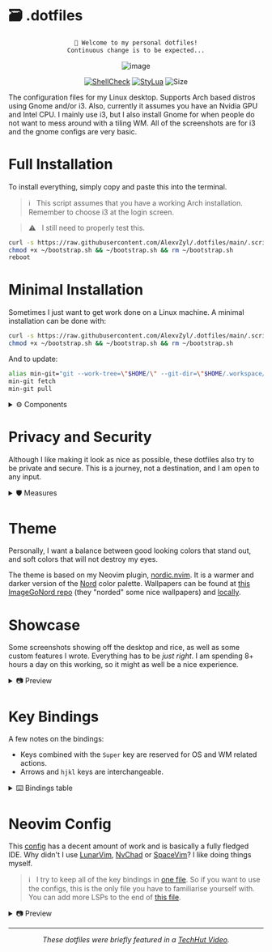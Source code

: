 # 🗃️ .dotfiles

<div align="center">
  
```markdown
👋 Welcome to my personal dotfiles!
Continuous change is to be expected...
```
  
![image](https://github.com/AlexvZyl/.dotfiles/assets/81622310/c539f904-440a-4f93-b94f-faf6c6fab064)

[![ShellCheck](https://github.com/AlexvZyl/.dotfiles/workflows/ShellCheck/badge.svg)](https://github.com/AlexvZyl/.dotfiles/actions?workflow=ShellCheck) 
[![StyLua](https://github.com/AlexvZyl/.dotfiles/workflows/StyLua/badge.svg)](https://github.com/AlexvZyl/.dotfiles/actions?workflow=StyLua) 
![Size](https://img.shields.io/github/repo-size/AlexvZyl/.dotfiles?style=flat)

</div>

The configuration files for my Linux desktop.  Supports Arch based distros using Gnome and/or i3.  Also, currently it assumes you have an Nvidia GPU and Intel CPU.  I mainly use i3, but I also install Gnome for when people do not want to mess around with a tiling WM.  All of the screenshots are for i3 and the gnome configs are very basic.  

# Full Installation

To install everything, simply copy and paste this into the terminal.

> ℹ️ &nbsp; This script assumes that you have a working Arch installation.  Remember to choose i3 at the login screen.

> ⚠️ &nbsp; I still need to properly test this.

```bash
curl -s https://raw.githubusercontent.com/AlexvZyl/.dotfiles/main/.scripts/install/bootstrap.sh > ~/bootstrap.sh
chmod +x ~/bootstrap.sh && ~/bootstrap.sh && rm ~/bootstrap.sh
reboot
```

# Minimal Installation

Sometimes I just want to get work done on a Linux machine.  A minimal installation can be done with:

```bash
curl -s https://raw.githubusercontent.com/AlexvZyl/.dotfiles/main/.scripts/install/minimal_workspace.sh > ~/bootstrap.sh
chmod +x ~/bootstrap.sh && ~/bootstrap.sh && rm ~/bootstrap.sh
```
And to update:
```bash
alias min-git="git --work-tree=\"$HOME/\" --git-dir=\"$HOME/.workspace/\""
min-git fetch
min-git pull
```

<details>

<summary>⚙️ Components</summary>

</br>

- Neovim
- Kitty
- Tmux
- Fonts
- Fish
- Scripts
- exa
- bat

</details>

# Privacy and Security

Although I like making it look as nice as possible, these dotfiles also try to be private and secure.  This is a journey, not a destination, and I am open to any input.

<details>

<summary>🛡️ Measures</summary>

</br>

- [Scripts](https://github.com/AlexvZyl/.dotfiles/tree/main/.scripts/security) I sometimes use.
- Manually keeping system up to date (`yay -Syyu`)
- Malware scanning and database updating ([clamav](https://github.com/Cisco-Talos/clamav))
- Firewall ([ufw](https://wiki.archlinux.org/title/Uncomplicated_Firewall))
- Ban IPs ([fail2ban](https://github.com/fail2ban/fail2ban))
- Using [Signal](https://github.com/signalapp) (when possible)
- Hosting API keys in a private repo
- Hardened firefox ([user.js](https://github.com/arkenfox/user.js/))
- I could install the hardened Linux kernel, but that might be slightly pedantic...
- Port scanning ([nmap](https://github.com/nmap/nmap), [rustscan](https://github.com/RustScan/RustScan))

</details>

# Theme

Personally, I want a balance between good looking colors that stand out, and soft colors that will not destroy my eyes.

The theme is based on my Neovim plugin, [nordic.nvim](https://github.com/AlexvZyl/nordic.nvim).  It is a warmer and darker version of the [Nord](https://www.nordtheme.com/) color palette.  Wallpapers can be found at [this ImageGoNord repo](https://github.com/linuxdotexe/nordic-wallpapers) (they "norded" some nice wallpapers) and [locally](https://github.com/AlexvZyl/.dotfiles/tree/main/.wallpapers).

# Showcase

Some screenshots showing off the desktop and rice, as well as some custom features I wrote.  Everything has to be *just right*.  I am spending 8+ hours a day on this working, so it might as well be a nice experience.

<details>

<summary>📷 Preview</summary>

</br>

*Launcher via [rofi](https://github.com/adi1090x/rofi):*
![image](https://github.com/AlexvZyl/.dotfiles/assets/81622310/550f9794-0531-4f27-9433-ea76ceb381d7)

*Lock screen via [betterlockscreen](https://github.com/betterlockscreen/betterlockscreen):*  
![image](https://github.com/AlexvZyl/.dotfiles/assets/81622310/4eeeab12-e778-4f6b-aa19-4f6e0cbe9767)

</details>

# Key Bindings

A few notes on the bindings:

- Keys combined with the `Super` key are reserved for OS and WM related actions.  
- Arrows and `hjkl` keys are interchangeable.

<details>

<summary>⌨️ Bindings table</summary>

</br>

|  Binding  |  Action   |
| :-------: | :-------: |
| Super + d | App launcher |
| Super + s | Tmux sessions |
| Super + p | Powermenu |
| Super + t | Terminal |
| Super + T | Tor terminal session |
| Super + n | Neovim |
| Super + m | Resource monitor (BTop++) |
| Super + g | GPU monitor (NVtop) |
| Super + R | Toggle read mode |
| Super + tab | Windows |
| Super + Arrow | Cycle windows |
| Super + Shift + Arrow | Move window |
| Super + Number | Go to workspace |
| Super + r | Newsboat |
| Super + w | iwctl |

</details>

# Neovim Config

This [config](https://github.com/AlexvZyl/.dotfiles/tree/main/.config/nvim) has a decent amount of work and is basically a fully fledged IDE.  Why didn't I use [LunarVim](https://github.com/LunarVim/LunarVim), [NvChad](https://github.com/NvChad/NvChad) or [SpaceVim](https://github.com/liuchengxu/space-vim)?  I like doing things myself.

> ℹ️ &nbsp; I try to keep all of the key bindings in [one file](https://github.com/AlexvZyl/.dotfiles/blob/main/.config/nvim/lua/alex/keymaps/init.lua).  So if you want to use the configs, this is the only file you have to familiarise yourself with.  You can add more LSPs to the end of [this file](https://github.com/AlexvZyl/.dotfiles/blob/main/.config/nvim/lua/alex/lang/lsp/clients.lua).

<details>

<summary>📷 Preview</summary>
  
</br>

![image](https://github.com/AlexvZyl/.dotfiles/assets/81622310/4032df89-74da-4152-b606-8d608d828de3)

![image](https://github.com/AlexvZyl/.dotfiles/assets/81622310/c0a1c04d-5665-4402-98f2-e5a92f7c12c1)
  
</details>

---

<div align="center">
  
*These dotfiles were briefly featured in a [TechHut Video](https://youtu.be/7NLtw26qJtU?t=789).*
  
</div>
